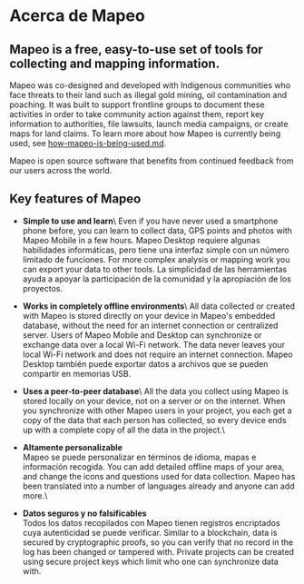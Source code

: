 # Acerca de Mapeo

## Mapeo is a free, easy-to-use set of tools for collecting and mapping information.&#x20;

Mapeo was co-designed and developed with Indigenous communities who face threats to their land such as illegal gold mining, oil contamination and poaching. It was built to support frontline groups to document these activities in order to take community action against them, report key information to authorities, file lawsuits, launch media campaigns, or create maps for land claims. To learn more about how Mapeo is currently being used, see [how-mapeo-is-being-used.md](how-mapeo-is-being-used.md "mention").

Mapeo is open source software that benefits from continued feedback from our users across the world.

## Key features of Mapeo

* **Simple to use and learn**\ Even if you have never used a smartphone phone before, you can learn to collect data, GPS points and photos with Mapeo Mobile in a few hours. Mapeo Desktop requiere algunas habilidades informáticas, pero tiene una interfaz simple con un número limitado de funciones. For more complex analysis or mapping work you can export your data to other tools. La simplicidad de las herramientas ayuda a apoyar la participación de la comunidad y la apropiación de los proyectos.<br>

* **Works in completely offline environments**\ All data collected or created with Mapeo is stored directly on your device in Mapeo's embedded database, without the need for an internet connection or centralized server. Users of Mapeo Mobile and Desktop can synchronize or exchange data over a local Wi-Fi network. The data never leaves your local Wi-Fi network and does not require an internet connection. Mapeo Desktop también puede exportar datos a archivos que se pueden compartir en memorias USB.<br>

* **Uses a peer-to-peer database**\ All the data you collect using Mapeo is stored locally on your device, not on a server or on the internet. When you synchronize with other Mapeo users in your project, you each get a copy of the data that each person has collected, so every device ends up with a complete copy of all the data in the project.\

* **Altamente personalizable**<br> Mapeo se puede personalizar en términos de idioma, mapas e información recogida. You can add detailed offline maps of your area, and change the icons and questions used for data collection. Mapeo has been translated into a number of languages already and anyone can add more.\

* **Datos seguros y no falsificables**<br> Todos los datos recopilados con Mapeo tienen registros encriptados cuya autenticidad se puede verificar.  Similar to a blockchain, data is secured by cryptographic proofs, so you can verify that no record in the log has been changed or tampered with. Private projects can be created using secure project keys which limit who one can synchronize data with.
